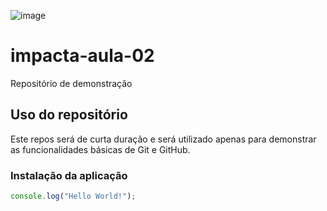 ![image](https://user-images.githubusercontent.com/94020726/141023504-33997ec3-d8a3-4fe2-b8eb-5e5686d44e78.png)


# impacta-aula-02
Repositório de demonstração

## Uso do repositório

Este repos será de curta duração e será utilizado apenas para demonstrar as funcionalidades básicas de Git e GitHub.
### Instalação da aplicação
```Javascript
console.log("Hello World!");
